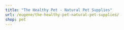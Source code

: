 ```yaml
---
title: "The Healthy Pet - Natural Pet Supplies"
url: /eugene/the-healthy-pet-natural-pet-supplies/
shop: pet
---
```

